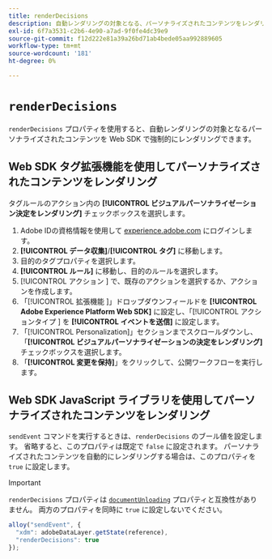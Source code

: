 ```yaml
---
title: renderDecisions
description: 自動レンダリングの対象となる、パーソナライズされたコンテンツをレンダリングします。
exl-id: 6f7a3531-c2b6-4e90-a7ad-9f0fe4dc39e9
source-git-commit: f12d222e81a39a26bd71ab4bede05aa992889605
workflow-type: tm+mt
source-wordcount: '181'
ht-degree: 0%

---
```


# `renderDecisions`

`renderDecisions` プロパティを使用すると、自動レンダリングの対象となるパーソナライズされたコンテンツを Web SDK で強制的にレンダリングできます。

## Web SDK タグ拡張機能を使用してパーソナライズされたコンテンツをレンダリング

タグルールのアクション内の **[!UICONTROL ビジュアルパーソナライゼーション決定をレンダリング]** チェックボックスを選択します。

1. Adobe IDの資格情報を使用して [experience.adobe.com](https://experience.adobe.com) にログインします。
1. **[!UICONTROL データ収集]**/**[!UICONTROL タグ]** に移動します。
1. 目的のタグプロパティを選択します。
1. **[!UICONTROL ルール]** に移動し、目的のルールを選択します。
1. [!UICONTROL  アクション ] で、既存のアクションを選択するか、アクションを作成します。
1. 「[!UICONTROL  拡張機能 ]」ドロップダウンフィールドを **[!UICONTROL Adobe Experience Platform Web SDK]** に設定し、「[!UICONTROL  アクションタイプ ] を **[!UICONTROL イベントを送信]** に設定します。
1. 「[!UICONTROL Personalization]」セクションまでスクロールダウンし、「**[!UICONTROL ビジュアルパーソナライゼーションの決定をレンダリング]** チェックボックスを選択します。
1. 「**[!UICONTROL 変更を保持]**」をクリックして、公開ワークフローを実行します。

## Web SDK JavaScript ライブラリを使用してパーソナライズされたコンテンツをレンダリング

`sendEvent` コマンドを実行するときは、`renderDecisions` のブール値を設定します。 省略すると、このプロパティは既定で `false` に設定されます。 パーソナライズされたコンテンツを自動的にレンダリングする場合は、このプロパティを `true` に設定します。

>[!IMPORTANT]
>
>`renderDecisions` プロパティは [`documentUnloading`](documentunloading.md) プロパティと互換性がありません。 両方のプロパティを同時に `true` に設定しないでください。

```js
alloy("sendEvent", {
  "xdm": adobeDataLayer.getState(reference),
  "renderDecisions": true
});
```
